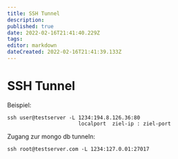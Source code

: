 ```yaml
---
title: SSH Tunnel
description: 
published: true
date: 2022-02-16T21:41:40.229Z
tags: 
editor: markdown
dateCreated: 2022-02-16T21:41:39.133Z
---
```


# SSH Tunnel

Beispiel:

`ssh user@testserver -L 1234:194.8.126.36:80`  
`                       localport  ziel-ip : ziel-port`

Zugang zur mongo db tunneln:

`ssh root@testserver.com -L 1234:127.0.01:27017`